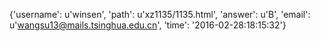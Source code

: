 {'username': u'winsen', 'path': u'xz1135/1135.html', 'answer': u'B', 'email': u'wangsu13@mails.tsinghua.edu.cn', 'time': '2016-02-28:18:15:32'}
